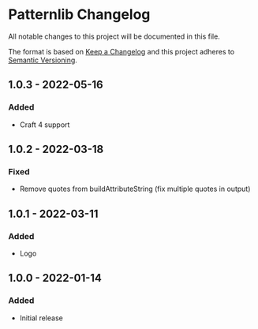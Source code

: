 # Patternlib Changelog

All notable changes to this project will be documented in this file.

The format is based on [Keep a Changelog](http://keepachangelog.com/) and this project adheres to [Semantic Versioning](http://semver.org/).

## 1.0.3 - 2022-05-16
### Added
- Craft 4 support

## 1.0.2 - 2022-03-18
### Fixed
- Remove quotes from buildAttributeString (fix multiple quotes in output)

## 1.0.1 - 2022-03-11
### Added
- Logo

## 1.0.0 - 2022-01-14
### Added
- Initial release
